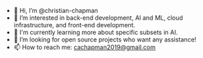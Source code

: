 - 👋 Hi, I’m @christian-chapman
- 👀 I’m interested in back-end development, AI and ML, cloud infrastructure, and front-end development.
- 🌱 I'm currently learning more about specific subsets in AI. 
- 💞️ I’m looking for open source projects who want any assistance!
- 📫 How to reach me: cachapman2019@gmail.com

<!---
christian-chapman/christian-chapman is a ✨ special ✨ repository because its `README.md` (this file) appears on your GitHub profile.
You can click the Preview link to take a look at your changes.
--->
